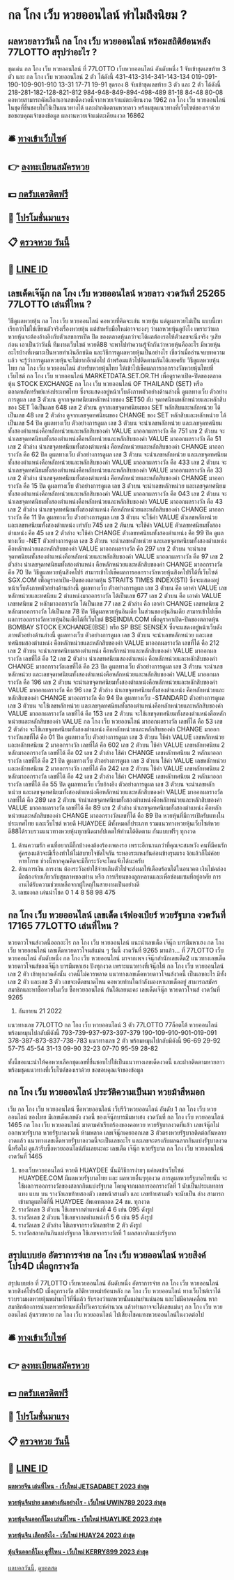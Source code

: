 # กล โกง เว็บ หวยออนไลน์ ทำไมถึงนิยม ?
## ผลหวยลาววันนี้ กล โกง เว็บ หวยออนไลน์ พร้อมสถิติย้อนหลัง 77LOTTO สรุปว่าอะไร ?
ชุดเด่น กล โกง เว็บ หวยออนไลน์ ที่ 77LOTTO เว็บหวยออนไลน์ อันดับหนึ่ง 1 จับเข้าชุดเลขท้าย 3 ตัว และ กล โกง เว็บ หวยออนไลน์ 2 ตัว ได้ดังนี้
431-413-314-341-143-134
019-091-190-109-901-910
13-31
17-71
19-91
ชุดรอง 8 จับเข้าชุดเลขท้าย 3 ตัว และ 2 ตัว ได้ดังนี้
218-281-182-128-821-812
984-948-849-894-498-489
81-18
84-48
80-08
คอหวยสามารถคัดเลือกเอาเลขเด็ดงวดนี้จากหวยเจ้าแม่ตะเคียนงวด 1962 กล โกง เว็บ หวยออนไลน์ ในชุดที่ชื่นชอบไปใช้เป็นแนวทางได้ และฝากติดตามหวยลาว พร้อมชุดแนวทางที่เว็บไซต์ของเราด้วย
ขอขอบคุณเจ้าของข้อมูล
ผลงานหวยเจ้าแม่ตะเคียนงวด 16862


## 🛎 [ทางเข้าเว็บไซต์](https://bit.ly/3BG5bNw)
## 👉 [ลงทะเบียนสมัครหวย](https://bit.ly/3BG5bNw)
## 💵 [กดรับเครดิตฟรี](https://bit.ly/3C3mvgS)
## 👑 [โปรโมชั่นมาแรง](https://bit.ly/3C3mvgS)
## 📋 [ตรวจหวย วันนี้](https://bit.ly/3C3mvgS)
## 📱 [LINE ID](https://bit.ly/3C3mvgS)

## เลขเด็ดเจ๊นุ๊ก กล โกง เว็บ หวยออนไลน์ หวยลาว งวดวันที่ 25265 77LOTTO เล่นที่ไหน ?
วิธีดูผลหวยหุ้น กล โกง เว็บ หวยออนไลน์ คอหวยที่คิดจะเล่น หวยหุ้น แต่ดูผลหวยไม่เป็น แบบนี้เขาเรียกว่าไม่ใช่เซียนตัวจริงเรื่องหวยหุ้น แต่สำหรับมือใหม่อาจจะงงๆ ว่าผลหวยหุ้นดูยังไง เพราะว่าผลหวยหุ้นจะต้องอ้างอิงกับตัวเลขการเปิด ปิด ของตลาดหุ้นกว่าจะได้ผลต้องรอให้ตัวเลขจะนิ่งจริง ๆเสียก่อน
เอาเป็นว่าวันนี้ ทีมงานเว็บไซต์ หวยดี88 จะพาไปทำความรู้จักกันว่าหวยหุ้นคืออะไร มีหวยหุ้นอะไรบ้างที่เหมาะเป็นหวยทำเงินอีกชนิด และวิธีการดูผลหวยหุ้นเป็นอย่างไร เชื่อว่าเมื่ออ่านจบบทความแล้ว จะรู้ว่าการดูผลหวยหุ้นจะไม่ยากอีกต่อไป ถ้าพร้อมแล้วไปติดตามกันได้เลยครับ
วิธีดูผลหวยหุ้น ไทย กล โกง เว็บ หวยออนไลน์ สำหรับหวยหุ้นไทย ให้เข้าไปเช็คผลการออกรางวัลหวยหุ้นไทยที่เว็บไซต์ กล โกง เว็บ หวยออนไลน์ MARKETDATA.SET.OR.TH เพื่อดูราคาเปิด-ปิดของตลาดหุ้น STOCK EXCHANGE กล โกง เว็บ หวยออนไลน์ OF THAILAND (SET) หรือตลาดหลักทรัพย์แห่งประเทศไทย ซึ่งจะแสดงอยู่หน้าเว็บดังภาพตัวอย่างด้านล่างนี้
ดูผลทางเว็บ
ตัวอย่างการดูผล
เลข 3 ตัวบน ดูจากจุดทศนิยมหลักหน่วยของ SET50 กับ จุดทศนิยมหลักหน่วยและหลักสิบของ SET ได้เป็นเลข 648
เลข 2 ตัวบน ดูจากเลขจุดทศนิยมของ SET หลักสิบและหลักหน่วย ได้เป็นเลข 48
เลข 2 ตัวล่าง ดูจากเลขจุดทศนิยมของ CHANGE ของ SET หลักสิบและหลักหน่วย ได้เป็นเลข 54
ปิด
ดูผลทางเว็บ
ตัวอย่างการดูผล
เลข 3 ตัวบน จะนำเลขหลักหน่วย และเลขจุดทศนิยมทั้งสองตำแหน่งคือหลักหน่วยและหลักสิบของค่า VALUE มาออกผลรางวัล คือ 751
เลข 2 ตัวบน จะนำเลขจุดทศนิยมทั้งสองตำแหน่งคือหลักหน่วยและหลักสิบของค่า VALUE มาออกผลรางวัล คือ 51
เลข 2 ตัวล่าง นำเลขจุดทศนิยมทั้งสองตำแหน่ง คือหลักหน่วยและหลักสิบของค่า CHANGE มาออกรางวัล คือ 62
ปิด
ดูผลทางเว็บ
ตัวอย่างการดูผล
เลข 3 ตัวบน จะนำเลขหลักหน่วย และเลขจุดทศนิยมทั้งสองตำแหน่งคือหลักหน่วยและหลักสิบของค่า VALUE มาออกผลรางวัล คือ 433
เลข 2 ตัวบน จะนำเลขจุดทศนิยมทั้งสองตำแหน่งคือหลักหน่วยและหลักสิบของค่า VALUE มาออกผลรางวัล คือ 33
เลข 2 ตัวล่าง นำเลขจุดทศนิยมทั้งสองตำแหน่ง คือหลักหน่วยและหลักสิบของค่า CHANGE มาออกรางวัล คือ 15
ปิด
ดูผลทางเว็บ
ตัวอย่างการดูผล
เลข 3 ตัวบน จะนำเลขหลักหน่วย และเลขจุดทศนิยมทั้งสองตำแหน่งคือหลักหน่วยและหลักสิบของค่า VALUE มาออกผลรางวัล คือ 043
เลข 2 ตัวบน จะนำเลขจุดทศนิยมทั้งสองตำแหน่งคือหลักหน่วยและหลักสิบของค่า VALUE มาออกผลรางวัล คือ 43
เลข 2 ตัวล่าง นำเลขจุดทศนิยมทั้งสองตำแหน่ง คือหลักหน่วยและหลักสิบของค่า CHANGE มาออกรางวัล คือ 11
ปิด
ดูผลทางเว็บ
ตัวอย่างการดูผล
เลข 3 ตัวบน จะใช้ค่า VALUE ตัวเลขหลักหน่วย และเลขทศนิยมทั้งสองตำแหน่ง เท่ากับ 745
เลข 2 ตันบน จะใช้ค่า VALUE ตัวเลขทศนิยมทั้งสองตำแหน่ง คือ 45
เลข 2 ตัวล่าง จะใช้ค่า CHANGE ตัวเลขทศนิยมทั้งสองตำแหน่ง คือ 99
ปิด
ดูผลทางเว็บ -NET
ตัวอย่างการดูผล
เลข 3 ตัวบน จะนำเลขหลักหน่วย และเลขจุดทศนิยมทั้งสองตำแหน่งคือหลักหน่วยและหลักสิบของค่า VALUE มาออกผลรางวัล คือ 297
เลข 2 ตัวบน จะนำเลขจุดทศนิยมทั้งสองตำแหน่งคือหลักหน่วยและหลักสิบของค่า VALUE มาออกผลรางวัล คือ 97
เลข 2 ตัวล่าง นำเลขจุดทศนิยมทั้งสองตำแหน่ง คือหลักหน่วยและหลักสิบของค่า CHANGE มาออกรางวัล คือ 70
ปิด
วิธีดูผลหวยหุ้นสิงคโปร์ สามารเข้าไปเช็คผลการออกรางวัลหวยหุ้นสิงคโปร์ได้ที่เว็บไซต์ SGX.COM เพื่อดูราคาเปิด-ปิดของตลาดหุ้น STRAITS TIMES INDEX(STI) ซึ่งจะแสดงอยู่หน้าเว็บดังภาพตัวอย่างด้านล่างนี้
ดูผลทางเว็บ
ตัวอย่างการดูผล
เลข 3 ตัวบน คือ เอาค่า VALUE เลขหลักหน่วยและทศนิยม 2 ตำแหน่งมาออกรางวัล ได้เป็นเลข 677
เลข 2 ตัวบน คือ เอาค่า VALUE เลขทศนิยม 2 หลักมาออกรางวัล ได้เป็นเลข 77
เลข 2 ตัวล่าง คือ เอาค่า CHANGE เลขทศนิยม 2 หลักมาออกรางวัล ได้เป็นเลข 78
ปิด
วิธีดูผลหวยหุ้นอินเดีย ในส่วนของหุ้นอินเดีย สามารเข้าไปเช็คผลการออกรางวัลหวยหุ้นอินเดียได้ที่เว็บไซต์ BSEINDIA.COM เพื่อดูราคาเปิด-ปิดของตลาดหุ้น BOMBAY STOCK EXCHANGE(BSE) หรือ SP BSE SENSEX ซึ่งจะแสดงอยู่หน้าเว็บดังภาพตัวอย่างด้านล่างนี้
ดูผลทางเว็บ
ตัวอย่างการดูผล
เลข 3 ตัวบน จะนำเลขหลักหน่วย และเลขทศนิยมสองตำแหน่ง คือหลักหน่วยและหลักสิบของค่า VALUE มาออกผลรางวัล เลขที่ได้ คือ 212
เลข 2 ตัวบน จะนำเลขทศนิยมสองตำแหน่ง คือหลักหน่วยและหลักสิบของค่า VALUE มาออกผลรางวัล เลขที่ได้ คือ 12
เลข 2 ตัวล่าง นำเลขทศนิยมสองตำแหน่ง คือหลักหน่วยและหลักสิบของค่า CHANGE มาออกรางวัลเลขที่ได้ คือ 23
ปิด
ดูผลทางเว็บ
ตัวอย่างการดูผล
เลข 3 ตัวบน จะนำเลขหลักหน่วย และเลขจุดทศนิยมทั้งสองตำแหน่งคือหลักหน่วยและหลักสิบของค่า VALUE มาออกผลรางวัล คือ 196
เลข 2 ตัวบน จะนำเลขจุดทศนิยมทั้งสองตำแหน่งคือหลักหน่วยและหลักสิบของค่า VALUE มาออกผลรางวัล คือ 96
เลข 2 ตัวล่าง นำเลขจุดทศนิยมทั้งสองตำแหน่ง คือหลักหน่วยและหลักสิบของค่า CHANGE มาออกรางวัล คือ 94
ปิด
ดูผลทางเว็บ -STANDARD
ตัวอย่างการดูผล
เลข 3 ตัวบน จะใช้เลขหลักหน่วย และเลขจุดทศนิยมทั้งสองตำแหน่งคือหลักหน่วยและหลักสิบของค่า VALUE มาออกผลรางวัล เลขที่ได้ คือ 153
เลข 2 ตัวบน จะใช้เลขจุดทศนิยมทั้งสองตำแหน่งคือหลักหน่วยและหลักสิบของค่า VALUE กล โกง เว็บ หวยออนไลน์ มาออกผลรางวัล เลขที่ได้ คือ 53
เลข 2 ตัวล่าง จะใช้เลขจุดทศนิยมทั้งสองตำแหน่ง คือหลักหน่วยและหลักสิบของค่า CHANGE มาออกรางวัลเลขที่ได้ คือ 01
ปิด
ดูผลทางเว็บ
ตัวอย่างการดูผล
เลข 3 ตัวบน ใช้ค่า VALUE เลขหลักหน่วยและหลักทศนิยม 2 มาออกรางวัล เลขที่ได้ คือ 602
เลข 2 ตัวบน ใช้ค่า VALUE เลขหลักทศนิยม 2 หลักมาออกรางวัล เลขที่ได้ คือ 02
เลข 2 ตัวล่าง ใช้ค่า CHANGE เลขหลักทศนิยม 2 หลักมาออกรางวัล เลขที่ได้ คือ 21
ปิด
ดูผลทางเว็บ
ตัวอย่างการดูผล
เลข 3 ตัวบน ใช้ค่า VALUE เลขหลักหน่วยและหลักทศนิยม 2 มาออกรางวัล เลขที่ได้ คือ 242
เลข 2 ตัวบน ใช้ค่า VALUE เลขหลักทศนิยม 2 หลักมาออกรางวัล เลขที่ได้ คือ 42
เลข 2 ตัวล่าง ใช้ค่า CHANGE เลขหลักทศนิยม 2 หลักมาออกรางวัล เลขที่ได้ คือ 55
ปิด
ดูผลทางเว็บ
เว็บอ้างอิง
ตัวอย่างการดูผล
เลข 3 ตัวบน จะนำเลขหลักหน่วย และเลขจุดทศนิยมทั้งสองตำแหน่งคือหลักหน่วยและหลักสิบของค่า VALUE มาออกผลรางวัล เลขที่ได้ คือ 289
เลข 2 ตัวบน จำนำเลขจุดทศนิยมทั้งสองตำแหน่งคือหลักหน่วยและหลักสิบของค่า VALUE มาออกผลรางวัล เลขที่ได้ คือ 89
เลข 2 ตัวล่าง นำเลขจุดทศนิยมทั้งสองตำแหน่ง คือหลักหน่วยและหลักสิบของค่า CHANGE มาออกรางวัลเลขที่ได้ คือ 89
ปิด
หวยหุ้นที่มีการเปิดรับแทงในประเทศไทย และเว็บไซต์ หวยดี HUAYDEE มีทั้งหมดกี่ประเภท
รวมแนวทางหวยหุ้นเว็บไซต์หวยดี88ได้รวบรวมแนวทางหวยหุ้นทุกชนิดมาอัปเดตให้ท่านได้ติดตาม กันแบบฟรีๆ ทุกงวด
1. ด้านความรัก คนที่อยากมีกิ๊กบ้างคงต้องร้องเพลงรอ เพราะอีกนานกว่าที่คุณจะสมหวัง คนที่มีคนรักคู่ครองแล้วจะมีเรื่องทำให้ไม่สบายใจขัดใจกัน ระหองระแหงกันค่อนข้างรุนแรง ง้อแล้วก็ไม่ค่อยหายโกรธ ช่วงนี้หากคุณคิดจะมีกิ๊กระวังจะโดนจับได้นะครับ
2. ด้านการเงิน การงาน ต้องระวังอย่าใช้จ่ายเกินตัวไปจะส่งผลให้เดือดร้อนได้ในอนาคต เงินไม่คล่องมือต้องจ่ายเกี่ยวกับสุขภาพของท่าน หรือ การเรียนของลูกหลานและเพื่อซ่อมแซมที่อยู่อาศัย การงานได้รับความช่วยเหลือจากผู้ใหญ่ในสายงานเป็นอย่างดี
3. เลขมงคล เด่นนำโชค 0 1 4 8 58 98 475

## กล โกง เว็บ หวยออนไลน์ เลขเด็ด เจ้ฟองเบียร์ หวยรัฐบาล งวดวันที่ 17165 77LOTTO เล่นที่ไหน ?
หวยดาวโจนส์งวดนี้ออกอะไร กล โกง เว็บ หวยออนไลน์ แนะนำเลขเด็ด เจ๊นุ๊ก บารมีมหาเฮง กล โกง เว็บ หวยออนไลน์ เลขเด็ดหวยดาวโจนส์แม่น ๆ วันนี้ งวดวันที่ 9265 มาแล้ว… ที่ 77LOTTO เว็บหวยออนไลน์ อันดับหนึ่ง กล โกง เว็บ หวยออนไลน์ มาจากเพจ เจ๊นุ๊กสำนักเลขเด็ด2 แนวทางเลขเด็ดหวยดาวโจนส์ของเจ๊นุ๊ก บารมีมหาเฮง ปังทุกงวด เพราะแนวทางที่เจ้นุ๊กให้ กล โกง เว็บ หวยออนไลน์ เลข 2 ตัว เข้าทุกงวดดังนั้น งวดนี้ไม่ควรพลาด แนวทางเลขเด็ดหวยดาวโจนส์งวดนี้ เป็นเลขอะไร มีทั้งเลข 2 ตัว และเลข 3 ตัว เลขจะเด็ดขนาดไหน คอหวยท่านใดกำลังมองหาเลขเด็ดอยู่ สามารถสมัครสมาชิกและหาซื้อหวยในเว็บ ซื้อหวยออนไลน์ กันได้เลยนะคะ
เลขเด็ดเจ๊นุ๊ก หวยดาวโจนส์ งวดวันที่ 9265
1. กันยายน 21 2022

แนวทางเลข 77LOTTO กล โกง เว็บ หวยออนไลน์ 3 ตัว 77LOTTO 77ล็อตโต้ หวยออนไลน์ พร้อมหมุนไปกลับมีดังนี้
793-739-937-973-397-379
190-109-910-901-019-091
378-387-873-837-738-783
แนวทางเลข 2 ตัว พร้อมหมุนไปกลับมีดังนี้
96-69
29-92
57-75
45-54
31-13
09-90
32-23
07-70
95-59
28-82

ทั้งนี้ขอแนะนำให้คอหวยเลือกชุดเลขที่ชื่นชอบไปใช้เป็นแนวทางเลขเด็ดงวดนี้ และฝากติดตามหวยลาว พร้อมชุดแนวทางที่เว็บไซต์ของเราด้วย
ขอขอบคุณเจ้าของข้อมูล

## กล โกง เว็บ หวยออนไลน์ ประวัติความเป็นมา หวยม้าสีหมอก
เว็บ กล โกง เว็บ หวยออนไลน์ ซื้อหวยออนไลน์ เว็บรีวิวหวยออนไลน์ อันดับ 1 กล โกง เว็บ หวยออนไลน์ ของไทย มีเลขเด็ดเลขดัง งวดนี้ ของเจ๊นุ๊กบารมีมหาเฮง งวดวันที่ กล โกง เว็บ หวยออนไลน์ 1465 กล โกง เว็บ หวยออนไลน์ มาตามคำเรียกร้องของคอหวย หวยรัฐบาลงวดที่แล้ว เลขเจ้นุ๊กไม่ออกหวยรัฐบาล หวยรัฐบาลงวดนี้ ห้ามพลาด เลขเจ๊นุ๊กเคยออกเลข 3 ตัวตรงหวยรัฐบาลติดต่อกันหลายงวดแล้ว แนวทางเลขเด็ดหวยรัฐบาลงวดนี้จะเป็นเลขอะไร และเลขจะตรงกับผลฉลากกินแบ่งรัฐบาลงวดนี้หรือไม่ ดูแล้วรีบซื้อหวยออนไลน์กันเลยนะคะ
เลขเด็ด เจ๊นุ๊ก หวยรัฐบาล กล โกง เว็บ หวยออนไลน์ งวดวันที่ 1465
1. ของเว็บหวยออนไลน์ หวยดี HUAYDEE นั้นมีวิธีการง่ายๆ แค่กดเข้าเว็บไซต์ HUAYDEE.COM มีผลหวยรัฐบาลไทย และ ผลหวยอื่นๆทุกงวด การดูผลหวยรัฐบาลไทยนั้น จะใช้ผลการออกรางวัลของสลากกินแบ่งรัฐบาล โดยดูจากผลการออกรางวัลที่ 1 นับเป็นประเภทการแทง แบบ บน รางวัลเลขท้ายสองตัว เลขหน้าสามตัว และ เลขท้ายสามตัว จะนับเป็น ล่าง สามารถเข้ามาดูผลได้ที่นี้ HUAYDEE อัพเดทตลอด 24 ชม. ทุกงวด
2. รางวัลเลข 3 ตัวบน ใช้เลขจากตำแหน่งที่ 4 6 เช่น 095 ดังรูป
3. รางวัลเลข 2 ตัวบน ใช้เลขจากตตำแหน่งที่ 5 6 เช่น 95 ดังรูป
4. รางวัลเลข 2 ตัวล่าง ใช้เลขจากรางวัลเลขท้าย 2 ตัว ดังรูป
5. รางวัลสลากกินกินแบ่งรัฐบาล ใช้เลขจากรางวัลที่ 1 ผลสลากกินแบ่งรัฐบาล

## สรุปแบบย่อ อัตราการจ่าย กล โกง เว็บ หวยออนไลน์ หวยสิงค์โปร4D เมื่อถูกรางวัล
สรุปแบบย่อ ที่ 77LOTTO เว็บหวยออนไลน์ อันดับหนึ่ง อัตราการจ่าย กล โกง เว็บ หวยออนไลน์ หวยสิงค์โปร4D เมื่อถูกรางวัล สถิติหวยพม่าย้อนหลัง กล โกง เว็บ หวยออนไลน์ ทางเว็บไซต์เราได้รวบรวมผลหวยหุ้นพม่ามาไว้ที่นี่แล้ว รับรองว่าผลหวยนั้นแม่นยำแน่นอน และไม่มีคาดเคลื่อน หากสมาชิกต้องการนำผลหวยย้อนหลังไปวิเคราะห์คำนวณ แล้วท่านอาจจะได้เลขแม่นๆ กล โกง เว็บ หวยออนไลน์ ลุ้นรวยหวย กล โกง เว็บ หวยออนไลน์ ไปเสี่ยงโชคแทงหวยออนไลน์ในงวดต่อไป

## 🛎 [ทางเข้าเว็บไซต์](https://bit.ly/3BG5bNw)
## 👉 [ลงทะเบียนสมัครหวย](https://bit.ly/3BG5bNw)
## 💵 [กดรับเครดิตฟรี](https://bit.ly/3C3mvgS)
## 👑 [โปรโมชั่นมาแรง](https://bit.ly/3C3mvgS)
## 📋 [ตรวจหวย วันนี้](https://bit.ly/3C3mvgS)
## 📱 [LINE ID](https://bit.ly/3C3mvgS)

#### [ผลหวยจีน เล่นที่ไหน - เว็บใหม่ JETSADABET 2023 ล่าสุด](https://atom.io/themes/ผลหวยจีน%20เล่นที่ไหน%20-%20เว็บใหม่%20jetsadabet%202023%20ล่าสุด)
#### [หวยหุ้นจีนบ่าย แตกต่างกันอย่างไร - เว็บใหม่ UWIN789 2023 ล่าสุด](https://atom.io/themes/หวยหุ้นจีนบ่าย%20แตกต่างกันอย่างไร%20-%20เว็บใหม่%20uwin789%202023%20ล่าสุด)
#### [หวยหุ้นจีนออกกี่โมง เล่นที่ไหน - เว็บใหม่ HUAYLIKE 2023 ล่าสุด](https://atom.io/themes/หวยหุ้นจีนออกกี่โมง%20เล่นที่ไหน%20-%20เว็บใหม่%20huaylike%202023%20ล่าสุด)
#### [หวยหุ้นจีน เลือกยังไง - เว็บใหม่ HUAY24 2023 ล่าสุด](https://atom.io/themes/หวยหุ้นจีน%20เลือกยังไง%20-%20เว็บใหม่%20huay24%202023%20ล่าสุด)
#### [หุ้นจีนออกกี่โมง ดูที่ไหน - เว็บใหม่ KERRY899 2023 ล่าสุด](https://atom.io/themes/หุ้นจีนออกกี่โมง%20ดูที่ไหน%20-%20เว็บใหม่%20kerry899%202023%20ล่าสุด)

[ผลบอลวันนี้](https://siamsport.tv "ผลบอลวันนี้"), [ดูบอลสด](https://siamsport.tv/ดูบอลสด "ดูบอลสด")
